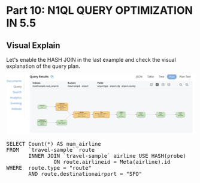 # Part 10: N1QL QUERY OPTIMIZATION IN 5.5

## Visual Explain

Let's enable the HASH JOIN in the last example and check the visual explanation of the query plan.


![Visual Explain HJ](./ve2.png)


<pre id="example">
SELECT Count(*) AS num_airline 
FROM   `travel-sample` route 
       INNER JOIN `travel-sample` airline USE HASH(probe)
               ON route.airlineid = Meta(airline).id 
WHERE  route.type = "route" 
       AND route.destinationairport = "SFO"
</pre>

